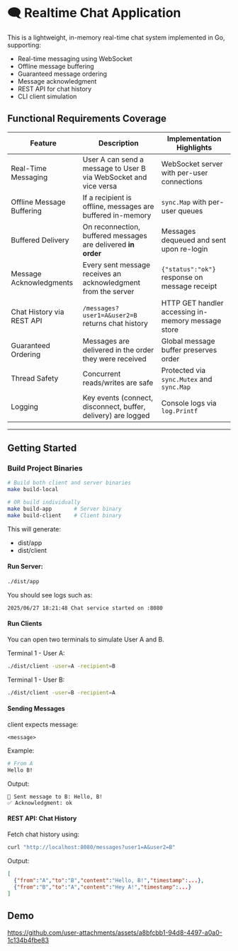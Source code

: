 # 🗨️ Realtime Chat Application

This is a lightweight, in-memory real-time chat system implemented in Go, supporting:

- Real-time messaging using WebSocket
- Offline message buffering
- Guaranteed message ordering
- Message acknowledgment
- REST API for chat history
- CLI client simulation


## Functional Requirements Coverage

| Feature                        | Description                                                                                       | Implementation Highlights                              |
|-------------------------------|---------------------------------------------------------------------------------------------------|--------------------------------------------------------|
| Real-Time Messaging           | User A can send a message to User B via WebSocket and vice versa                                  | WebSocket server with per-user connections             |
| Offline Message Buffering     | If a recipient is offline, messages are buffered in-memory                                        | `sync.Map` with per-user queues                        |
| Buffered Delivery             | On reconnection, buffered messages are delivered **in order**                                     | Messages dequeued and sent upon re-login               |
| Message Acknowledgments       | Every sent message receives an acknowledgment from the server                                     | `{"status":"ok"}` response on message receipt          |
| Chat History via REST API     | `/messages?user1=A&user2=B` returns chat history                                                  | HTTP GET handler accessing in-memory message store     |
| Guaranteed Ordering           | Messages are delivered in the order they were received                                            | Global message buffer preserves order                  |
| Thread Safety                 | Concurrent reads/writes are safe                                                                  | Protected via `sync.Mutex` and `sync.Map`             |
| Logging                       | Key events (connect, disconnect, buffer, delivery) are logged                                     | Console logs via `log.Printf`                         |

---

## Getting Started

### Build Project Binaries

```bash
# Build both client and server binaries
make build-local

# OR build individually
make build-app       # Server binary
make build-client    # Client binary
```
This will generate:
- dist/app
- dist/client

#### Run Server:
```bash
./dist/app
```
You should see logs such as:
```
2025/06/27 18:21:48 Chat service started on :8080
```

#### Run Clients
You can open two terminals to simulate User A and B.

Terminal 1 - User A:
```bash
./dist/client -user=A -recipient=B
```

Terminal 1 - User B:
```bash
./dist/client -user=B -recipient=A
```

#### Sending Messages

client expects message:
```
<message>
```

Example:
```bash
# From A
Hello B!
```

Output:
```
📨 Sent message to B: Hello, B!
✅ Acknowledgment: ok
```

#### REST API: Chat History

Fetch chat history using:
```bash
curl "http://localhost:8080/messages?user1=A&user2=B"
```

Output:
```json
[
  {"from":"A","to":"B","content":"Hello, B!","timestamp":...},
  {"from":"B","to":"A","content":"Hey A!","timestamp":...}
]
```

## Demo

https://github.com/user-attachments/assets/a8bfcbb1-94d8-4497-a0a0-1c134b4fbe83



